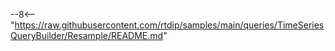 --8<-- "https://raw.githubusercontent.com/rtdip/samples/main/queries/TimeSeriesQueryBuilder/Resample/README.md"
